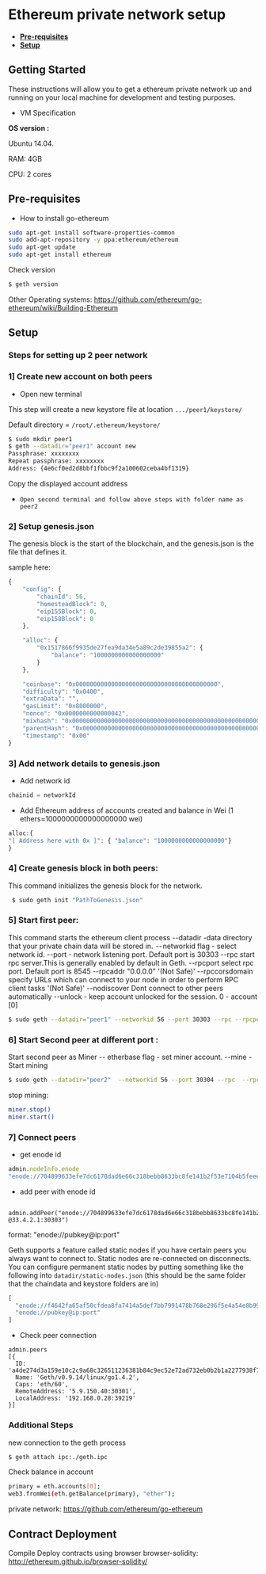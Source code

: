 # Ethereum private network setup

* **[Pre-requisites](#pre-requisites)**
* **[Setup](#setup)**

## Getting Started

These instructions will allow you to get a ethereum private network up and running on your local machine for development and testing purposes. 

* VM Specification

**OS version :** 

Ubuntu 14.04.

RAM: 4GB

CPU: 2 cores

## Pre-requisites

* How to install go-ethereum

```sh
sudo apt-get install software-properties-common
sudo add-apt-repository -y ppa:ethereum/ethereum
sudo apt-get update
sudo apt-get install ethereum
```
Check version
```sh
$ geth version
```


Other Operating systems: <https://github.com/ethereum/go-ethereum/wiki/Building-Ethereum>

## Setup


### Steps for setting up 2 peer network
###  1]  Create new account on both peers

* Open new terminal 

This step will create a new keystore file at location `.../peer1/keystore/`

Default directory = `/root/.ethereum/keystore/`


```sh
$ sudo mkdir peer1
$ geth --datadir="peer1" account new
Passphrase: xxxxxxxx
Repeat passphrase: xxxxxxxx
Address: {4e6cf0ed2d8bbf1fbbc9f2a100602ceba4bf1319}
```
 Copy the displayed account address

* `Open second terminal and follow above steps with folder name as peer2`


###  2]  Setup genesis.json
 The genesis block is the start of the blockchain, and the genesis.json is the file that defines it.

sample here:
```javascript
{
    "config": {
        "chainId": 56,
        "homesteadBlock": 0,
        "eip155Block": 0,
        "eip158Block": 0
    },

    "alloc": {
        "0x1517866f9935de27fea9da34e5a89c2de39855a2": {
            "balance": "1000000000000000000"
        }
    },

    "coinbase": "0x0000000000000000000000000000000000000000",
    "difficulty": "0x0400",
    "extraData": "",
    "gasLimit": "0x8000000",
    "nonce": "0x0000000000000042",
    "mixhash": "0x0000000000000000000000000000000000000000000000000000000000000000",
    "parentHash": "0x0000000000000000000000000000000000000000000000000000000000000000",
    "timestamp": "0x00"
}
```


###  3]  Add network details to genesis.json

* Add network id
```javascript
chainid = networkId 
```
* Add Ethereum address of accounts created and balance in Wei (1 ethers=1000000000000000000 wei)
```javascript
alloc:{
"[ Address here with 0x ]": { "balance": "1000000000000000000"}
}
```

###  4] Create genesis block in both peers:
 This command initializes the genesis block for the network. 
```sh
 $ sudo geth init "PathToGenesis.json"
```

###  5] Start first peer:
This command starts the ethereum client process
 --datadir -data directory that your private chain data will be stored in.
 -- networkid flag - select network id.
 --port - network listening port. Default port is 30303
 --rpc start rpc server.This is generally enabled by default in Geth.
 --rpcport select rpc port. Default port is 8545
 --rpcaddr "0.0.0.0"   '(Not Safe)'
 --rpccorsdomain specify URLs which can connect to your node in order to perform RPC client tasks '(Not Safe)'
 --nodiscover Dont connect to other peers automatically
 --unlock - keep account unlocked for the session. 0 - account [0] 

```sh
$ sudo geth --datadir="peer1" --networkid 56 --port 30303 --rpc --rpcport 8545 --rpcaddr "0.0.0.0"  --rpccorsdomain "*"  --nodiscover --unlock 0 console  
```


### 6] Start Second peer at different port : 

Start second peer as Miner
 -- etherbase flag - set miner account.
 --mine - Start mining

```sh
$ sudo geth --datadir="peer2"  --networkid 56 --port 30304 --rpc  --rpcport 8546 --rpcaddr "0.0.0.0" --rpccorsdomain "*" --etherbase "0x0000000000000000000000000000000000000000" --mine --nodiscover --unlock 0 console
```
stop mining:
```sh
miner.stop()
miner.start()
```

###  7] Connect peers

* get enode id
```javascript
admin.nodeInfo.enode
"enode://704899633efe7dc6178dad6e66c318bebb8633bc8fe141b2f53e7104b5feee3f0c5eb153e634d9939e73b75c268d36a16bd5f7b15d91090452f60508455cc61d@[::]:30303"
```
* add peer with enode id
```
 admin.addPeer("enode://704899633efe7dc6178dad6e66c318bebb8633bc8fe141b2f53e7104b5feee3f0c5eb153e634d9939e73b75c268d36a16bd5f7b15d91090452f60508455cc61d
@33.4.2.1:30303")
```
format: "enode://pubkey@ip:port"

Geth supports a feature called static nodes if you have certain peers you always want to connect to. Static nodes are re-connected on disconnects. You can configure permanent static nodes by putting something like the following into `datadir/static-nodes.json` (this should be the same folder that the chaindata and keystore folders are in)

```javascript
[
  "enode://f4642fa65af50cfdea8fa7414a5def7bb7991478b768e296f5e4a54e8b995de102e0ceae2e826f293c481b5325f89be6d207b003382e18a8ecba66fbaf6416c0@33.4.2.1:30303",
  "enode://pubkey@ip:port"
]
```
* Check peer connection
```
admin.peers
[{
  ID: 'a4de274d3a159e10c2c9a68c326511236381b84c9ec52e72ad732eb0b2b1a2277938f78593cdbe734e6002bf23114d434a085d260514ab336d4acdc312db671b',
  Name: 'Geth/v0.9.14/linux/go1.4.2',
  Caps: 'eth/60',
  RemoteAddress: '5.9.150.40:30301',
  LocalAddress: '192.168.0.28:39219'
}]
```
###  Additional Steps

 new connection to the geth process
  ```sh
  $ geth attach ipc:./geth.ipc
  ```
  Check balance in account
  ```sh
  primary = eth.accounts[0];
  web3.fromWei(eth.getBalance(primary), "ether");
  ```


private network: <https://github.com/ethereum/go-ethereum>

## Contract Deployment


Compile Deploy contracts using browser 
browser-solidity:  <http://ethereum.github.io/browser-solidity/>

